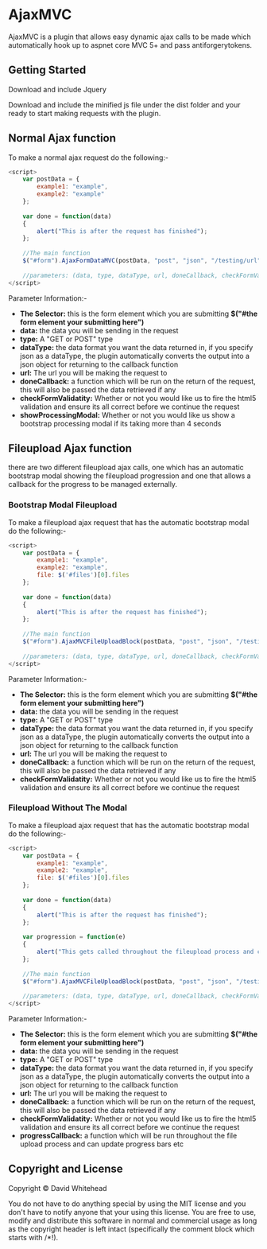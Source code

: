 # AjaxMVC

AjaxMVC is a plugin that allows easy dynamic ajax calls to be made which automatically hook up to aspnet core MVC 5+ and pass antiforgerytokens.

## Getting Started
Download and include Jquery

Download and include the minified js file under the dist folder and your ready to start making requests with the plugin.


## Normal Ajax function

To make a normal ajax request do the following:-
```javascript
<script>	
	var postData = {
		example1: "example",
		example2: "example"
	};
		
	var done = function(data)
	{
		alert("This is after the request has finished");
	};
	
	//The main function
	$("#form").AjaxFormDataMVC(postData, "post", "json", "/testing/url", done, true, true);  
	
	//parameters: (data, type, dataType, url, doneCallback, checkFormValidity, showProcessingModal)
</script>
```

Parameter Information:-
* **The Selector:** this is the form element which you are submitting **$("#the form element your submitting here")**
* **data:** the data you will be sending in the request
* **type:** A "GET or POST" type
* **dataType:** the data format you want the data returned in, if you specify json as a dataType, the plugin automatically converts the output into a json object for returning to the callback function
* **url:** The url you will be making the request to
* **doneCallback:** a function which will be run on the return of the request, this will also be passed the data retrieved if any
* **checkFormValidatity:** Whether or not you would like us to fire the html5 validation and ensure its all correct before we continue the request
* **showProcessingModal:** Whether or not you would like us show a bootstrap processing modal if its taking more than 4 seconds

## Fileupload Ajax function

there are two different fileupload ajax calls, one which has an automatic bootstrap modal showing the fileupload progression and one that allows
a callback for the progress to be managed externally.

### Bootstrap Modal Fileupload

To make a fileupload ajax request that has the automatic bootstrap modal do the following:-
```javascript
<script>	
	var postData = {
		example1: "example",
		example2: "example",
		file: $('#files')[0].files
	};
		
	var done = function(data)
	{
		alert("This is after the request has finished");
	};
	
	//The main function
	$("#form").AjaxMVCFileUploadBlock(postData, "post", "json", "/testing/url", done, true);  
	
	//parameters: (data, type, dataType, url, doneCallback, checkFormValidity)
</script>
```

Parameter Information:-
* **The Selector:** this is the form element which you are submitting **$("#the form element your submitting here")**
* **data:** the data you will be sending in the request
* **type:** A "GET or POST" type
* **dataType:** the data format you want the data returned in, if you specify json as a dataType, the plugin automatically converts the output into a json object for returning to the callback function
* **url:** The url you will be making the request to
* **doneCallback:** a function which will be run on the return of the request, this will also be passed the data retrieved if any
* **checkFormValidatity:** Whether or not you would like us to fire the html5 validation and ensure its all correct before we continue the request


### Fileupload Without The Modal

To make a fileupload ajax request that has the automatic bootstrap modal do the following:-
```javascript
<script>	
	var postData = {
		example1: "example",
		example2: "example",
		file: $('#files')[0].files
	};
		
	var done = function(data)
	{
		alert("This is after the request has finished");
	};
	
	var progression = function(e)
	{
		alert("This gets called throughout the fileupload process and can be linked to progress bars etc");
	};
	
	//The main function
	$("#form").AjaxMVCFileUploadBlock(postData, "post", "json", "/testing/url", done, true, progression);  
	
	//parameters: (data, type, dataType, url, doneCallback, checkFormValidity, progressCallback)
</script>
```

Parameter Information:-
* **The Selector:** this is the form element which you are submitting **$("#the form element your submitting here")**
* **data:** the data you will be sending in the request
* **type:** A "GET or POST" type
* **dataType:** the data format you want the data returned in, if you specify json as a dataType, the plugin automatically converts the output into a json object for returning to the callback function
* **url:** The url you will be making the request to
* **doneCallback:** a function which will be run on the return of the request, this will also be passed the data retrieved if any
* **checkFormValidatity:** Whether or not you would like us to fire the html5 validation and ensure its all correct before we continue the request
* **progressCallback:** a function which will be run throughout the file upload process and can update progress bars etc

## Copyright and License
Copyright &copy; David Whitehead

You do not have to do anything special by using the MIT license and you don't have to notify anyone that your using this license. You are free to use, modify and distribute this software in normal and commercial usage as long as the copyright header is left intact (specifically the comment block which starts with /*!).